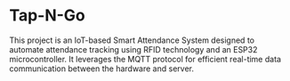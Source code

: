 # Tap-N-Go
This project is an IoT-based Smart Attendance System designed to automate attendance tracking using RFID technology and an ESP32 microcontroller. It leverages the MQTT protocol for efficient real-time data communication between the hardware and server.

